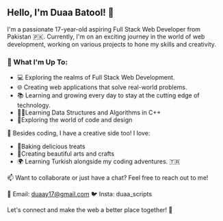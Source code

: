 ## Hello, I'm Duaa Batool! 👋

I'm a passionate 17-year-old aspiring Full Stack Web Developer from Pakistan 🇵🇰. Currently, I'm on an exciting journey in the world of web development, working on various projects to hone my skills and creativity.

### 🚀 What I'm Up To:
- 💻 Exploring the realms of Full Stack Web Development.
- 🌐 Creating web applications that solve real-world problems.
- 📚 Learning and growing every day to stay at the cutting edge of technology.
- 🐱‍👤Learning Data Structures and Algorithms in C++
- 🎡Exploring the world of code and design

🌟 Besides coding, I have a creative side too! I love:
- 🍰Baking delicious treats 
- 🌈Creating beautiful arts and crafts
- 🌍 Learning Turkish alongside my coding adventures. 🇹🇷


📫 Want to collaborate or just have a chat? Feel free to reach out to me!

📧 Email: duaay17@gmail.com
🐦 Insta: duaa_scripts

Let's connect and make the web a better place together! 🌟
